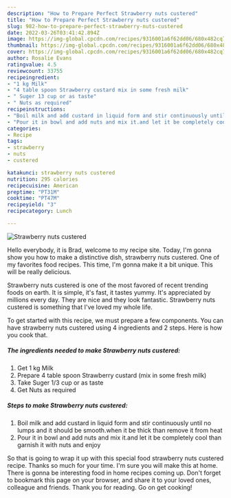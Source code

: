 ```yaml
---
description: "How to Prepare Perfect Strawberry nuts custered"
title: "How to Prepare Perfect Strawberry nuts custered"
slug: 982-how-to-prepare-perfect-strawberry-nuts-custered
date: 2022-03-26T03:41:42.894Z
image: https://img-global.cpcdn.com/recipes/9316001a6f62dd06/680x482cq70/strawberry-nuts-custered-recipe-main-photo.jpg
thumbnail: https://img-global.cpcdn.com/recipes/9316001a6f62dd06/680x482cq70/strawberry-nuts-custered-recipe-main-photo.jpg
cover: https://img-global.cpcdn.com/recipes/9316001a6f62dd06/680x482cq70/strawberry-nuts-custered-recipe-main-photo.jpg
author: Rosalie Evans
ratingvalue: 4.5
reviewcount: 33755
recipeingredient:
- "1 kg Milk"
- "4 table spoon Strawberry custard mix in some fresh milk"
- " Suger 13 cup or as taste"
- " Nuts as required"
recipeinstructions:
- "Boil milk and add custard in liquid form and stir continuously until no lumps and it should be smooth.when it be thick than remove it from heat"
- "Pour it in bowl and add nuts and mix it.and let it be completely cool than garnish it with nuts and enjoy"
categories:
- Recipe
tags:
- strawberry
- nuts
- custered

katakunci: strawberry nuts custered 
nutrition: 295 calories
recipecuisine: American
preptime: "PT31M"
cooktime: "PT47M"
recipeyield: "3"
recipecategory: Lunch

---
```



![Strawberry nuts custered](https://img-global.cpcdn.com/recipes/9316001a6f62dd06/680x482cq70/strawberry-nuts-custered-recipe-main-photo.jpg)

Hello everybody, it is Brad, welcome to my recipe site. Today, I'm gonna show you how to make a distinctive dish, strawberry nuts custered. One of my favorites food recipes. This time, I'm gonna make it a bit unique. This will be really delicious.

Strawberry nuts custered is one of the most favored of recent trending foods on earth. It is simple, it's fast, it tastes yummy. It's appreciated by millions every day. They are nice and they look fantastic. Strawberry nuts custered is something that I've loved my whole life.




To get started with this recipe, we must prepare a few components. You can have strawberry nuts custered using 4 ingredients and 2 steps. Here is how you cook that.

<!--inarticleads1-->

##### The ingredients needed to make Strawberry nuts custered:

1. Get 1 kg Milk
1. Prepare 4 table spoon Strawberry custard (mix in some fresh milk)
1. Take  Suger 1/3 cup or as taste
1. Get  Nuts as required




<!--inarticleads2-->

##### Steps to make Strawberry nuts custered:

1. Boil milk and add custard in liquid form and stir continuously until no lumps and it should be smooth.when it be thick than remove it from heat
1. Pour it in bowl and add nuts and mix it.and let it be completely cool than garnish it with nuts and enjoy




So that is going to wrap it up with this special food strawberry nuts custered recipe. Thanks so much for your time. I'm sure you will make this at home. There is gonna be interesting food in home recipes coming up. Don't forget to bookmark this page on your browser, and share it to your loved ones, colleague and friends. Thank you for reading. Go on get cooking!
